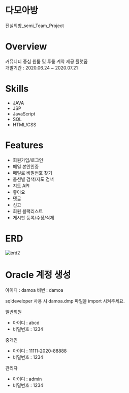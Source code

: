 # 다모아방 
진실의방_semi_Team_Project

# Overview
커뮤니티 중심 원룸 및 투룸 계약 제공 플랫폼<br>
개발기간 : 2020.06.24 ~ 2020.07.21

# Skills
* JAVA
* JSP
* JavaScript
* SQL
* HTML/CSS

# Features
* 회원가입/로그인
* 메일 본인인증
* 메일로 비밀번호 찾기
* 옵션별 검색/지도 검색
* 지도 API
* 좋아요
* 댓글
* 신고
* 회원 블랙리스트
* 게시판 등록/수정/삭제

# ERD
![erd2](https://user-images.githubusercontent.com/66931820/97410953-04dc9400-1943-11eb-8370-3775bd483b19.png)


# Oracle 계정 생성

아이디 : damoa
비번 : damoa

sqldeveloper 사용 시 damoa.dmp 파일을 import 시켜주세요. 


 일반회원
  - 아이디 : abcd
  - 비밀번호 : 1234

 중개인
  - 아이디 : 11111-2020-88888
  - 비밀번호 : 1234

 관리자
  - 아이디 : admin
  - 비밀번호 : 1234
